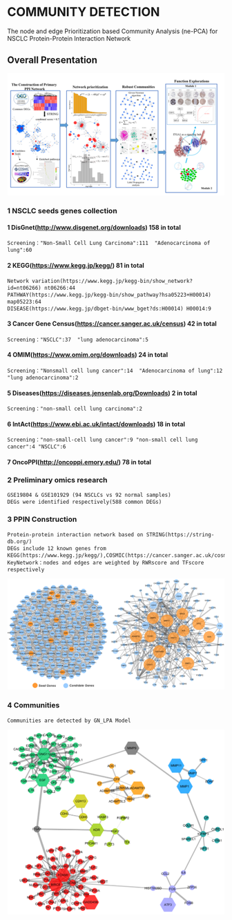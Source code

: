 # COMMUNITY DETECTION
The node and edge Prioritization based Community Analysis (ne-PCA) for NSCLC Protein-Protein Interaction Network 

##  Overall Presentation
   ![frank](https://github.com/wf-frank2019/-storehouse/blob/master/res/Outline1.png "Outline")
   
### 1 NSCLC seeds genes collection
#### 1 DisGnet(http://www.disgenet.org/downloads)  158 in total   
	Screening："Non-Small Cell Lung Carcinoma":111  "Adenocarcinoma of lung":60
#### 2 KEGG(https://www.kegg.jp/kegg/)  81 in total
	Network variation(https://www.kegg.jp/kegg-bin/show_network?id=nt06266) nt06266:44
	PATHWAY(https://www.kegg.jp/kegg-bin/show_pathway?hsa05223+H00014) map05223:64
  	DISEASE(https://www.kegg.jp/dbget-bin/www_bget?ds:H00014) H00014:9 
#### 3 Cancer Gene Census(https://cancer.sanger.ac.uk/census)  42 in total
	Screening："NSCLC":37  "lung adenocarcinoma":5
#### 4 OMIM(https://www.omim.org/downloads)  24 in total
	Screening："Nonsmall cell lung cancer":14  "Adenocarcinoma of lung":12 "lung adenocarcinoma":2
#### 5 Diseases(https://diseases.jensenlab.org/Downloads)  2 in total
	Screening："non-small cell lung carcinoma":2
#### 6 IntAct(https://www.ebi.ac.uk/intact/downloads)  18 in total
	Screening："non-small-cell lung cancer":9 "non-small cell lung cancer":4 "NSCLC":6
#### 7 OncoPPI(http://oncoppi.emory.edu/)  78 in total


### 2 Preliminary omics research
	GSE19804 & GSE101929 (94 NSCLCs vs 92 normal samples)
   	DEGs were identified respectively(588 common DEGs)

### 3 PPIN Construction
	Protein-protein interaction network based on STRING(https://string-db.org/)
   	DEGs include 12 known genes from KEGG(https://www.kegg.jp/kegg/),COSMIC(https://cancer.sanger.ac.uk/cosmic/),DisGenet(https://www.disgenet.org/)
	KeyNetwork：nodes and edges are weighted by RWRscore and TFscore respectively
   ![frank](https://github.com/wf-frank2019/-storehouse/blob/master/res/git2.PNG "PPN_WCN")

### 4 Communities
	Communities are detected by GN_LPA Model
   ![frank](https://github.com/wf-frank2019/-storehouse/blob/master/res/community.PNG "Module")


